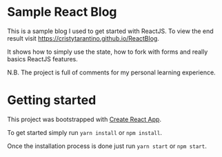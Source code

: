 # Sample React Blog

This is a sample blog I used to get started with ReactJS. To view the end result visit https://cristytarantino.github.io/ReactBlog.

It shows how to simply use the state, how to fork with forms and really basics ReactJS features.

N.B. The project is full of comments for my personal learning experience.


# Getting started

This project was bootstrapped with [Create React App](https://github.com/facebookincubator/create-react-app).

To get started simply run `yarn install` or `npm install`.

Once the installation process is done just run `yarn start` or `npm start`.






